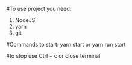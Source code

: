 #To use project you need: 
1.  NodeJS 
2.  yarn
3.  git

#Commands to start:
yarn start or yarn run start

#to stop use Ctrl + c or close terminal
